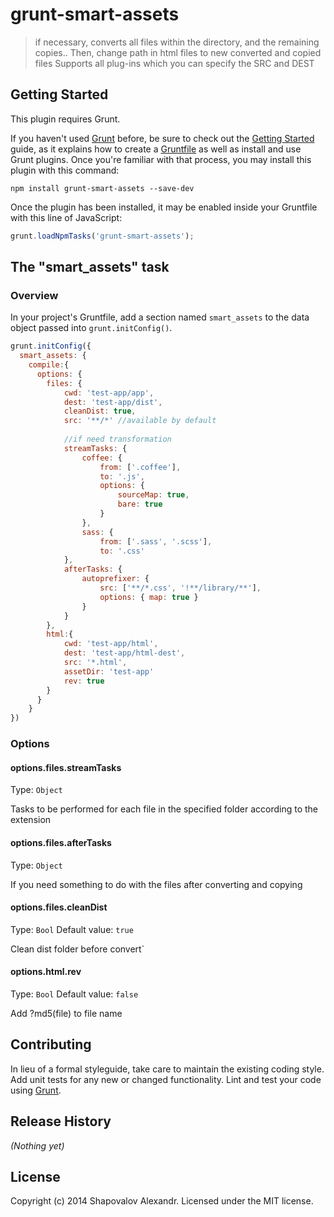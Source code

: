 # grunt-smart-assets

>  if necessary, converts all files within the directory, and the remaining copies.. Then, change path in html files to new converted and copied files
>  Supports all plug-ins which you can specify the SRC and DEST

## Getting Started
This plugin requires Grunt.

If you haven't used [Grunt](http://gruntjs.com/) before, be sure to check out the [Getting Started](http://gruntjs.com/getting-started) guide, as it explains how to create a [Gruntfile](http://gruntjs.com/sample-gruntfile) as well as install and use Grunt plugins. Once you're familiar with that process, you may install this plugin with this command:

```shell
npm install grunt-smart-assets --save-dev
```

Once the plugin has been installed, it may be enabled inside your Gruntfile with this line of JavaScript:

```js
grunt.loadNpmTasks('grunt-smart-assets');
```

## The "smart_assets" task

### Overview
In your project's Gruntfile, add a section named `smart_assets` to the data object passed into `grunt.initConfig()`.

```js
grunt.initConfig({
  smart_assets: {
    compile:{
      options: {
        files: {
            cwd: 'test-app/app',
	        dest: 'test-app/dist',
	        cleanDist: true,
	        src: '**/*' //available by default
	        
	        //if need transformation
	        streamTasks: {
                coffee: {
                    from: ['.coffee'],
                    to: '.js',
                    options: {
                        sourceMap: true,
                        bare: true
                    }
                },
                sass: {
                    from: ['.sass', '.scss'],
                    to: '.css'
            },
            afterTasks: {
                autoprefixer: {
                    src: ['**/*.css', '!**/library/**'],
                    options: { map: true }
                }
            }
        },
        html:{
            cwd: 'test-app/html',
            dest: 'test-app/html-dest',
            src: '*.html',
            assetDir: 'test-app'
            rev: true
        }
      }
    }
})
```

### Options

#### options.files.streamTasks
Type: `Object`

Tasks to be performed for each file in the specified folder according to the extension

#### options.files.afterTasks
Type: `Object`

If you need something to do with the files after converting and copying

#### options.files.cleanDist
Type: `Bool`
Default value: `true`

Clean dist folder before convert`

#### options.html.rev
Type: `Bool`
Default value: `false`

Add ?md5(file) to file name

## Contributing
In lieu of a formal styleguide, take care to maintain the existing coding style. Add unit tests for any new or changed functionality. Lint and test your code using [Grunt](http://gruntjs.com/).

## Release History
_(Nothing yet)_

## License
Copyright (c) 2014 Shapovalov Alexandr. Licensed under the MIT license.
